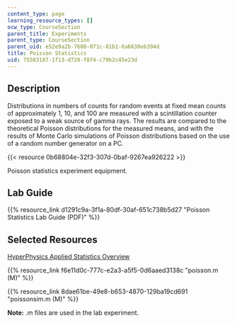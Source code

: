 ```yaml
---
content_type: page
learning_resource_types: []
ocw_type: CourseSection
parent_title: Experiments
parent_type: CourseSection
parent_uid: e52e9a2b-7600-071c-81b1-6a6630eb394d
title: Poisson Statistics
uid: 75583187-1f13-d728-f8f4-c79b2c45e23d
---
```


Description
-----------

Distributions in numbers of counts for random events at fixed mean counts of approximately 1, 10, and 100 are measured with a scintillation counter exposed to a weak source of gamma rays. The results are compared to the theoretical Poisson distributions for the measured means, and with the results of Monte Carlo simulations of Poisson distributions based on the use of a random number generator on a PC.

{{< resource 0b68804e-32f3-307d-0baf-9267ea926222 >}}

Poisson statistics experiment equipment.

Lab Guide
---------

{{% resource_link d1291c9a-3f1a-80df-30af-651c738b5d27 "Poisson Statistics Lab Guide (PDF)" %}}

Selected Resources
------------------

[HyperPhysics Applied Statistics Overview](http://hyperphysics.phy-astr.gsu.edu/hbase/math/statcon.html#c1)

{{% resource_link f6e11d0c-777c-e2a3-a5f5-0d6aaed3138c "poisson.m (M)" %}}

{{% resource_link 8dae61be-49e8-b653-4870-129ba19cd691 "poissonsim.m (M)" %}}

**Note:** .m files are used in the lab experiment.